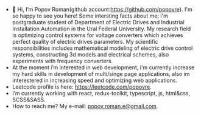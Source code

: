 - 👋 Hi, I’m Popov Roman(github account:https://github.com/popovre). I'm so happy to see you here! Some intersting facts about me: i'm postgraduate student of Department of Electric Drives and Industrial Installation Automation in the Ural Federal University. My research field is optimizing control systems for voltage converters which achieves perfect quality of electric drives parameters. My scientific responsibilities includes mathematical modeling of electric drive control systems, constructing 3d models and electrical schemes, also experiments with frequency converters.
-  At the moment i’m interested in web development, i'm currently increase my hard skills in development of multi/singe page applications, also im interestered in increasing speed and optimizing web applications.
-  Leetcode profile is here: https://leetcode.com/popovre.
-  I’m currently working with react, redux-toolkit, typescript, js, html&css, SCSS&SASS.
-  How to reach me? My e-mail: popov.roman.e@gmail.com.
  
